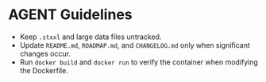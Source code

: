 # AGENT Guidelines

- Keep `.stxxl` and large data files untracked.
- Update `README.md`, `ROADMAP.md`, and `CHANGELOG.md` only when significant changes occur.
- Run `docker build` and `docker run` to verify the container when modifying the Dockerfile.

